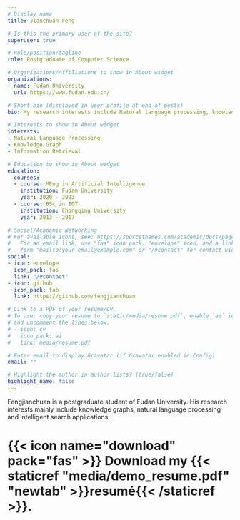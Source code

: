 ```yaml
---
# Display name
title: Jianchuan Feng

# Is this the primary user of the site?
superuser: true

# Role/position/tagline
role: Postgraduate of Computer Science

# Organizations/Affiliations to show in About widget
organizations:
- name: Fudan University
  url: https://www.fudan.edu.cn/

# Short bio (displayed in user profile at end of posts)
bio: My research interests include Natural language processing, knowledge graph and machine learning.

# Interests to show in About widget
interests:
- Natural Language Processing
- Knowledge Graph
- Information Retrieval

# Education to show in About widget
education:
  courses:
  - course: MEng in Artificial Intelligence
    institution: Fudan University
    year: 2020 - 2023
  - course: BSc in IOT
    institution: Chongqing University
    year: 2013 - 2017

# Social/Academic Networking
# For available icons, see: https://sourcethemes.com/academic/docs/page-builder/#icons
#   For an email link, use "fas" icon pack, "envelope" icon, and a link in the
#   form "mailto:your-email@example.com" or "/#contact" for contact widget.
social:
- icon: envelope
  icon_pack: fas
  link: "/#contact"
- icon: github
  icon_pack: fab
  link: https://github.com/fengjianchuan

# Link to a PDF of your resume/CV.
# To use: copy your resume to `static/media/resume.pdf`, enable `ai` icons in `params.toml`, 
# and uncomment the lines below.
# - icon: cv
#   icon_pack: ai
#   link: media/resume.pdf

# Enter email to display Gravatar (if Gravatar enabled in Config)
email: ""

# Highlight the author in author lists? (true/false)
highlight_name: false
---
```


Fengjianchuan is a postgraduate student of Fudan University. His research interests mainly include knowledge graphs, natural language processing and intelligent search applications.

# {{< icon name="download" pack="fas" >}} Download my {{< staticref "media/demo_resume.pdf" "newtab" >}}resumé{{< /staticref >}}.
